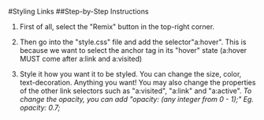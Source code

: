#Styling Links
##Step-by-Step Instructions
1. First of all, select the "Remix" button in the top-right corner.

2. Then go into the "style.css" file and add the selector"a:hover". This is because we want to select the anchor tag in its "hover" state (a:hover MUST come after a:link and a:visited)

3. Style it how you want it to be styled. You can change the size, color, text-decoration. Anything you want! You may also change the properties of the other link selectors such as "a:visited", "a:link" and "a:active".
*To change the opacity, you can add "opacity: (any integer from 0 - 1);" Eg. opacity: 0.7;*

